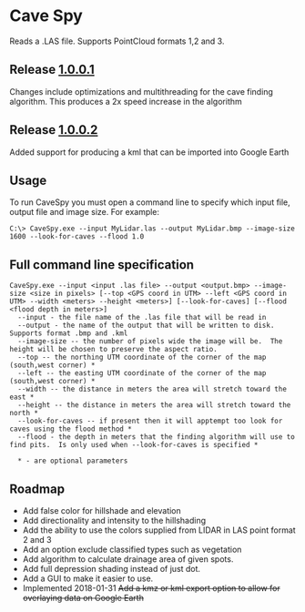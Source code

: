Cave Spy
========

Reads a .LAS file.  Supports PointCloud formats 1,2 and 3.

  
## Release [1.0.0.1](http://sls1j.ddns.net/bin/CaveSpy-1.0.0.1.zip)
Changes include optimizations and multithreading for the cave finding algorithm.  This produces a 2x speed increase in the algorithm

## Release [1.0.0.2](http://sls1j.ddns.net/bin/CaveSpy-1.0.0.2.zip)
Added support for producing a kml that can be imported into Google Earth

## Usage
To run CaveSpy you must open a command line to specify which input file, output file and image size.
For example: 
```
C:\> CaveSpy.exe --input MyLidar.las --output MyLidar.bmp --image-size 1600 --look-for-caves --flood 1.0
```

## Full command line specification

```
CaveSpy.exe --input <input .las file> --output <output.bmp> --image-size <size in pixels> [--top <GPS coord in UTM> --left <GPS coord in UTM> --width <meters> --height <meters>] [--look-for-caves] [--flood <flood depth in meters>]
  --input - the file name of the .las file that will be read in
  --output - the name of the output that will be written to disk.  Supports format .bmp and .kml
  --image-size -- the number of pixels wide the image will be.  The height will be chosen to preserve the aspect ratio.
  --top -- the northing UTM coordinate of the corner of the map (south,west corner) *
  --left -- the easting UTM coordinate of the corner of the map (south,west corner) *
  --width -- the distance in meters the area will stretch toward the east *
  --height -- the distance in meters the area will stretch toward the north *
  --look-for-caves -- if present then it will apptempt too look for caves using the flood method *
  --flood - the depth in meters that the finding algorithm will use to find pits.  Is only used when --look-for-caves is specified *
  
  * - are optional parameters
```

## Roadmap

* Add false color for hillshade and elevation
* Add directionality and intensity to the hillshading
* Add the ability to use the colors supplied from LIDAR in LAS point format 2 and 3
* Add an option exclude classified types such as vegetation
* Add algorithm to calculate drainage area of given spots.
* Add full depression shading instead of just dot.
* Add a GUI to make it easier to use.
* Implemented 2018-01-31 ~~Add a kmz or kml export option to allow for overlaying data on Google Earth~~
